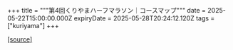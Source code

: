 +++
title = """第4回くりやまハーフマラソン｜コースマップ"""
date = 2025-05-22T15:00:00.000Z
expiryDate = 2025-05-28T20:24:12.120Z
tags = ["kuriyama"]
+++


[[source]](https://www.town.kuriyama.hokkaido.jp/site/kuriyama-harf/27357.html)

